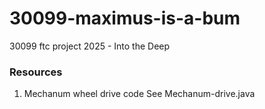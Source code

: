 # 30099-maximus-is-a-bum
30099 ftc project 2025 - Into the Deep


### Resources
1. Mechanum wheel drive code
   See Mechanum-drive.java
